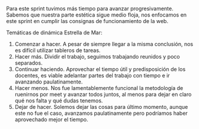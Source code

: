 Para este sprint tuvimos más tiempo para avanzar progresivamente. Sabemos que nuestra parte estética sigue medio floja, nos enfocamos en este sprint en cumplir las consignas de funcionamiento de la web.

Temáticas de dinámica Estrella de Mar:

1. Comenzar a hacer. A pesar de siempre llegar a la misma conclusión, nos es difícil utilizar tableros de tareas.
2. Hacer más. Dividir el trabajo, seguimos trabajando reunidos y poco separados.
3. Continuar haciendo. Aprovechar el tiempo útil y predisposición de los docentes, es viable adelantar partes del trabajo con tiempo e ir avanzando paulatinamente.
4. Hacer menos. Nos fue lamentablemente funcional la metodología de ruenirnos por meet y avanzar todos juntos, al menos para dejar en claro qué nos falta y qué dudas tenemos. 
5. Dejar de hacer. Solemos dejar las cosas para último momento, aunque este no fue el caso, avanzamos paulatinamente pero podríamos haber aprovechado mejor el tiempo.
